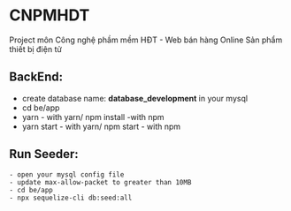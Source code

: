 # CNPMHDT

Project môn Công nghệ phầm mềm HĐT - Web bán hàng Online Sản phẩm thiết bị điện tử

## BackEnd:

- create database name: **database_development** in your mysql
- cd be/app
- yarn - with yarn/ npm install -with npm
- yarn start - with yarn/ npm start - with npm

## Run Seeder:

    - open your mysql config file
    - update max-allow-packet to greater than 10MB
    - cd be/app
    - npx sequelize-cli db:seed:all
